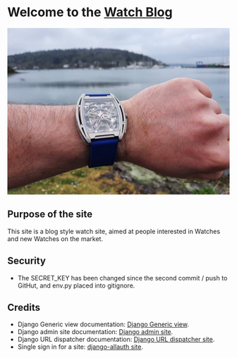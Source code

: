 # Welcome to the **[Watch Blog](watch-blog-1e2436fde037.herokuapp.com/)**


![Watch on wrist image](documentation/watch.jpg)

## **Purpose of the site**

<p>This site is a blog style watch site, aimed at people interested in Watches and new Watches on the market.</p>





## Security
- The SECRET_KEY has been changed since the second commit / push to GitHut, and env.py placed into gitignore. 

## Credits

- Django Generic view documentation: [Django Generic view](https://docs.djangoproject.com/en/3.2/topics/class-based-views/generic-display/).
- Django admin site documentation: [Django admin site](https://docs.djangoproject.com/en/3.2/ref/contrib/admin/#django.contrib.admin.ModelAdmin.list_display).
- Django URL dispatcher documentation: [Django URL dispatcher site](https://docs.djangoproject.com/en/3.2/topics/http/urls/#how-django-processes-a-request).
- Single sign in for a site: [django-allauth site](https://docs.allauth.org/en/latest/).
